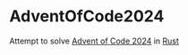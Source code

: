 # AdventOfCode2024
Attempt to solve [Advent of Code 2024](https://adventofcode.com/) in [Rust](https://www.rust-lang.org/es)
